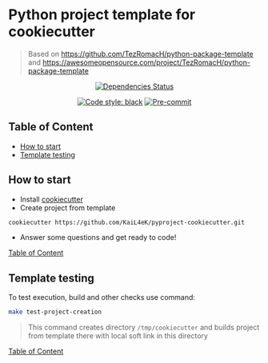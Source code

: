 # Python project template for cookiecutter #

> Based on https://github.com/TezRomacH/python-package-template and https://awesomeopensource.com/project/TezRomacH/python-package-template

<div align="center">

[![Dependencies Status](https://img.shields.io/badge/dependencies-up%20to%20date-brightgreen.svg)](https://github.com/KaiL4eK/pyproject-cookiecutter/pulls?utf8=%E2%9C%93&q=is%3Apr%20author%3Aapp%2Fdependabot)

[![Code style: black](https://img.shields.io/badge/code%20style-black-000000.svg)](https://github.com/psf/black)
[![Pre-commit](https://img.shields.io/badge/pre--commit-enabled-brightgreen?logo=pre-commit&logoColor=white)](https://github.com/KaiL4eK/pyproject-cookiecutter/blob/main/.pre-commit-config.yaml)

</div>

## Table of Content <a id="toc"></a>

* [How to start](#howto)
* [Template testing](#template)


## How to start <a id="howto"></a>

- Install [cookiecutter](https://cookiecutter.readthedocs.io/en/latest/installation.html)
- Create project from template
```bash
cookiecutter https://github.com/KaiL4eK/pyproject-cookiecutter.git
```
- Answer some questions and get ready to code!

[Table of Content](#toc)

## Template testing <a id="template"></a>

To test execution, build and other checks use command:

```bash
make test-project-creation
```

> This command creates directory `/tmp/cookiecutter` and builds project from template there with local soft link in this directory

[Table of Content](#toc)